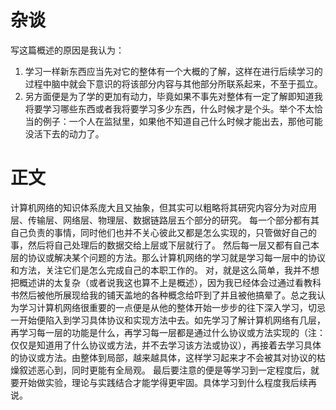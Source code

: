 # 杂谈
写这篇概述的原因是我认为：
1. 学习一样新东西应当先对它的整体有一个大概的了解，这样在进行后续学习的过程中脑中就会下意识的将该部分内容与其他部分所联系起来，不至于孤立。
2. 另方面便是为了学的更加有动力，毕竟如果不事先对整体有一定了解即知道我将要学习哪些东西或者我将要学习多少东西，什么时候才是个头。举个不太恰当的例子：一个人在监狱里，如果他不知道自己什么时候才能出去，那他可能没活下去的动力了。
# 正文
  计算机网络的知识体系庞大且又抽象，但其实可以粗略将其研究内容分为对应用层、传输层、网络层、物理层、数据链路层五个部分的研究。
  每一个部分都有其自己负责的事情，同时他们也并不关心彼此又都是怎么实现的，只管做好自己的事，然后将自己处理后的数据交给上层或下层就行了。
  然后每一层又都有自己本层的协议或解决某个问题的方法。那么计算机网络的学习就是学习每一层中的协议和方法，关注它们是怎么完成自己的本职工作的。
  对，就是这么简单，我并不想把概述讲的太复杂（或者说我这也算不上是概述），因为我已经体会过通过看教科书然后被他所展现给我的铺天盖地的各种概念给吓到了并且被他搞晕了。总之我认为学习计算机网络很重要的一点便是从他的整体开始一步步的往下深入学习，切忌一开始便陷入到学习具体协议和实现方法中去。如先学习了解计算机网络有几层，再学习每一层的功能是什么，再学习每一层都是通过什么协议或方法实现的（注：仅仅是知道用了什么协议或方法，并不去学习该方法或协议），再接着去学习具体的协议或方法。由整体到局部，越来越具体，这样学习起来才不会被其对协议的枯燥叙述恶心到，同时更能有全局观。
  最后要注意的便是等学习到一定程度后，就要开始做实验，理论与实践结合才能学得更牢固。具体学习到什么程度我后续再说。